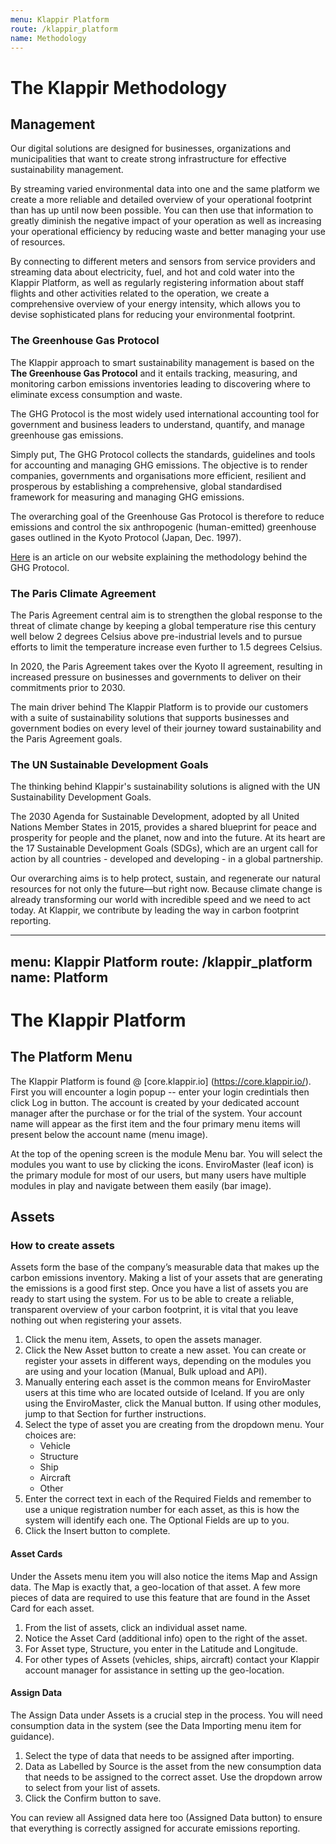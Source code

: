 ```yaml
---
menu: Klappir Platform
route: /klappir_platform
name: Methodology
---
```


# The Klappir Methodology

## Management

Our digital solutions are designed for businesses, organizations and municipalities that want to create strong infrastructure for effective sustainability management.

By streaming varied environmental data into one and the same platform we create a more reliable and detailed overview of your operational footprint than has up until now been possible. You can then use that information to greatly diminish the negative impact of your operation as well as increasing your operational efficiency by reducing waste and better managing your use of resources.

By connecting to different meters and sensors from service providers and streaming data about electricity, fuel, and hot and cold water into the Klappir Platform, as well as regularly registering information about staff flights and other activities related to the operation, we create a comprehensive overview of your energy intensity, which allows you to devise sophisticated plans for reducing your environmental footprint.

### The Greenhouse Gas Protocol

The Klappir approach to smart sustainability management is based on the **The Greenhouse Gas Protocol** and it entails tracking, measuring, and monitoring carbon emissions inventories leading to discovering where to eliminate excess consumption and waste.

The GHG Protocol is the most widely used international accounting tool for government and business leaders to understand, quantify, and manage greenhouse gas emissions.

Simply put, The GHG Protocol collects the standards, guidelines and tools for accounting and managing GHG emissions. The objective is to render companies, governments and organisations more efficient, resilient and prosperous by establishing a comprehensive, global standardised framework for measuring and managing GHG emissions.

The overarching goal of the Greenhouse Gas Protocol is therefore to reduce emissions and control the six anthropogenic (human-emitted) greenhouse gases outlined in the Kyoto Protocol (Japan, Dec. 1997).

[Here](https://klappir.com/blog/the-greenhouse-gas-protocol-explained) is an article on our website explaining the methodology behind the GHG Protocol.

### The Paris Climate Agreement

The Paris Agreement central aim is to strengthen the global response to the threat of climate change by keeping a global temperature rise this century well below 2 degrees Celsius above pre-industrial levels and to pursue efforts to limit the temperature increase even further to 1.5 degrees Celsius.

In 2020, the Paris Agreement takes over the Kyoto II agreement, resulting in increased pressure on businesses and governments to deliver on their commitments prior to 2030.

The main driver behind The Klappir Platform is to provide our customers with a suite of sustainability solutions that supports businesses and government bodies on every level of their journey toward sustainability and the Paris Agreement goals.

### The UN Sustainable Development Goals

The thinking behind Klappir's sustainability solutions is aligned with the UN Sustainability Development Goals.

The 2030 Agenda for Sustainable Development, adopted by all United Nations Member States in 2015, provides a shared blueprint for peace and prosperity for people and the planet, now and into the future. At its heart are the 17 Sustainable Development Goals (SDGs), which are an urgent call for action by all countries - developed and developing - in a global partnership.

Our overarching aims is to help protect, sustain, and regenerate our natural resources for not only the future––but right now. Because climate change is already transforming our world with incredible speed and we need to act today. At Klappir, we contribute by leading the way in carbon footprint reporting.

---
menu: Klappir Platform
route: /klappir_platform
name: Platform
---

# The Klappir Platform

## The Platform Menu

The Klappir Platform is found @ [core.klappir.io] (https://core.klappir.io/). First you will encounter a login popup -- enter your login credintials then click Log in button. The account is created by your dedicated account manager after the purchase or for the trial of the system. Your account name will appear as the first item and the four primary menu items will present below the account name (menu image).



At the top of the opening screen is the module Menu bar. You will select the modules you want to use by clicking the icons. EnviroMaster (leaf icon) is the primary module for most of our users, but many users have multiple modules in play and navigate between them easily (bar image).

## Assets

### How to create assets

Assets form the base of the company’s measurable data that makes up the carbon emissions inventory. Making a list of your assets that are generating the emissions is a good first step. Once you have a list of assets you are ready to start using the system.
For us to be able to create a reliable, transparent overview of your carbon footprint, it is vital that you leave nothing out when registering your assets.

  1. Click the menu item, Assets, to open the assets manager. 
  2. Click the New Asset button to create a new asset. You can create or register your assets in different ways, depending on the modules you are using and your location         (Manual, Bulk upload and API).
  3. Manually entering each asset is the common means for EnviroMaster users at this time who are located outside of Iceland. If you are only using the EnviroMaster, click the Manual button. If using other modules, jump to that Section for further instructions.
  4. Select the type of asset you are creating from the dropdown menu. Your choices are:
      - Vehicle
      - Structure
      - Ship
      - Aircraft
      - Other
  5. Enter the correct text in each of the Required Fields and remember to use a unique registration number for each asset, as this is how the system will identify each one. The Optional Fields are up to you.
  6. Click the Insert button to complete.
  
#### Asset Cards
Under the Assets menu item you will also notice the items Map and Assign data. The Map is exactly that, a geo-location of that asset. A few more pieces of data are required to use this feature that are found in the Asset Card for each asset.

  1. From the list of assets, click an individual asset name.
  2. Notice the Asset Card (additional info) open to the right of the asset.
  3. For Asset type, Structure, you enter in the Latitude and Longitude.
  4. For other types of Assets (vehicles, ships, aircraft) contact your Klappir account manager for assistance in setting up the geo-location.

#### Assign Data

The Assign Data under Assets is a crucial step in the process. You will need consumption data in the system (see the Data Importing menu item for guidance).

  1. Select the type of data that needs to be assigned after importing.
  2. Data as Labelled by Source is the asset from the new consumption data that needs to be assigned to the correct asset. Use the dropdown arrow to select from your list of assets.
  3. Click the Confirm button to save.

You can review all Assigned data here too (Assigned Data button) to ensure that everything is correctly assigned for accurate emissions reporting.







